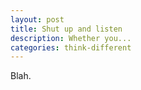 ```yaml
---
layout: post
title: Shut up and listen
description: Whether you...
categories: think-different
---
```


Blah.
